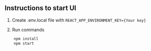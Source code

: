 ## Instructions to start UI

1. Create .env.local file with
    `REACT_APP_ENVIRONMENT_KEY={Your key}`

2. Run commands
```bash
    npm install
    npm start
```